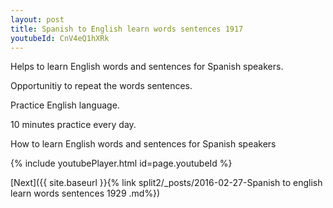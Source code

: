 ```yaml
---
layout: post
title: Spanish to English learn words sentences 1917 
youtubeId: CnV4eQ1hXRk
---
```

 
 
Helps to learn English words and sentences for Spanish speakers.

Opportunitiy to repeat the words sentences. 

Practice English language. 
 
10 minutes practice every day. 
 
How to learn English words and sentences for Spanish speakers 
 
{% include youtubePlayer.html id=page.youtubeId %}
 
 
[Next]({{ site.baseurl }}{% link  split2/_posts/2016-02-27-Spanish to english learn words sentences 1929 .md%})
 
